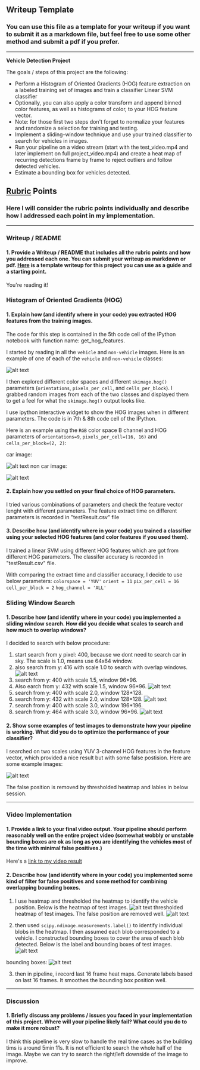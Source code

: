 ## Writeup Template
### You can use this file as a template for your writeup if you want to submit it as a markdown file, but feel free to use some other method and submit a pdf if you prefer.

---

**Vehicle Detection Project**

The goals / steps of this project are the following:

* Perform a Histogram of Oriented Gradients (HOG) feature extraction on a labeled training set of images and train a classifier Linear SVM classifier
* Optionally, you can also apply a color transform and append binned color features, as well as histograms of color, to your HOG feature vector. 
* Note: for those first two steps don't forget to normalize your features and randomize a selection for training and testing.
* Implement a sliding-window technique and use your trained classifier to search for vehicles in images.
* Run your pipeline on a video stream (start with the test_video.mp4 and later implement on full project_video.mp4) and create a heat map of recurring detections frame by frame to reject outliers and follow detected vehicles.
* Estimate a bounding box for vehicles detected.

[//]: # (Image References)
[image1]: ./output_images/example_car_noncar.png
[image2]: ./output_images/Car_ORT9_PIX16_CEL2.png
[image3]: ./output_images/NonCar_ORT9_PIX16_CEL2.png
[image4]: ./output_images/scale1_slide_window.png
[image5]: ./output_images/scale1_5_slide_window.png
[image6]: ./output_images/scale2_slide_window.png
[image7]: ./output_images/scale3_slide_window.png
[image8]: ./output_images/drawbox.png
[image9]: ./output_images/test_heat.png
[image10]: ./output_images/test_heat_thres.png
[image11]: ./output_images/test_label.png
[image12]: ./output_images/test_drawlabel.png
[video1]: ./project_video_output.mp4

## [Rubric](https://review.udacity.com/#!/rubrics/513/view) Points
### Here I will consider the rubric points individually and describe how I addressed each point in my implementation.  

---
### Writeup / README

#### 1. Provide a Writeup / README that includes all the rubric points and how you addressed each one.  You can submit your writeup as markdown or pdf.  [Here](https://github.com/udacity/CarND-Vehicle-Detection/blob/master/writeup_template.md) is a template writeup for this project you can use as a guide and a starting point.  

You're reading it!

### Histogram of Oriented Gradients (HOG)

#### 1. Explain how (and identify where in your code) you extracted HOG features from the training images.

The code for this step is contained in the 5th code cell of the IPython notebook with function name: get_hog_features.  

I started by reading in all the `vehicle` and `non-vehicle` images.  Here is an example of one of each of the `vehicle` and `non-vehicle` classes:

![alt text][image1]

I then explored different color spaces and different `skimage.hog()` parameters (`orientations`, `pixels_per_cell`, and `cells_per_block`).  I grabbed random images from each of the two classes and displayed them to get a feel for what the `skimage.hog()` output looks like.

I use ipython interactive widget to show the HOG images when in different parameters. The code is in 7th & 8th code cell of the IPython.

Here is an example using the `RGB` color space B channel and HOG parameters of `orientations=9`, `pixels_per_cell=(16, 16)` and `cells_per_block=(2, 2)`:

car image:

![alt text][image2]
non car image:

![alt text][image3]

#### 2. Explain how you settled on your final choice of HOG parameters.

I tried various combinations of parameters and check the feature vector lenght with different parameters.
The feature extract time on different parameters is recorded in "testResult.csv" file

#### 3. Describe how (and identify where in your code) you trained a classifier using your selected HOG features (and color features if you used them).

I trained a linear SVM using different HOG features which are got from different HOG parameters. The classifer accuracy is recorded in "testResult.csv" file.

With comparing the extract time and classifier accuracy, I decide to use below parameters:
`colorspace = 'YUV'`
`orient = 11`
`pix_per_cell = 16`
`cell_per_block = 2`
`hog_channel = 'ALL'`



### Sliding Window Search

#### 1. Describe how (and identify where in your code) you implemented a sliding window search.  How did you decide what scales to search and how much to overlap windows?

I decided to search with below procedure:

1. start search from y pixel: 400, because we dont need to search car in sky. The scale is 1.0, means use 64x64 window. 
2. also search from y: 416 with scale 1.0 to search with overlap windows.
![alt text][image4]
3. search from y: 400 with scale 1.5, window 96*96. 
4. Also earch from y: 432 with scale 1.5, window 96*96.
![alt text][image5]
5. search from y: 400 with scale 2.0, window 128*128. 
6. search from y: 432 with scale 2.0, window 128*128.
![alt text][image6]
7. search from y: 400 with scale 3.0, window 196*196.
8. search from y: 464 with scale 3.0, window 96*96.
![alt text][image7]

#### 2. Show some examples of test images to demonstrate how your pipeline is working.  What did you do to optimize the performance of your classifier?

I searched on two scales using YUV 3-channel HOG features in the feature vector, which provided a nice result but with some false postision.  Here are some example images:

![alt text][image8]

The false position is removed by thresholded heatmap and lables in below session.

---

### Video Implementation

#### 1. Provide a link to your final video output.  Your pipeline should perform reasonably well on the entire project video (somewhat wobbly or unstable bounding boxes are ok as long as you are identifying the vehicles most of the time with minimal false positives.)
Here's a [link to my video result](./project_video_out.mp4)


#### 2. Describe how (and identify where in your code) you implemented some kind of filter for false positives and some method for combining overlapping bounding boxes.

1. I use heatmap and thresholded the heatmap to identify the vehicle position. Below is the heatmap of test images.
![alt text][image9]
thresholded heatmap of test images. The false position are removed well.
![alt text][image10]


2. then used `scipy.ndimage.measurements.label()` to identify individual blobs in the heatmap.  I then assumed each blob corresponded to a vehicle.  I constructed bounding boxes to cover the area of each blob detected. Below is the label and bounding boxes of test images.
![alt text][image11]

bounding boxes:
![alt text][image12]

3. then in pipeline, i record last 16 frame heat maps. Generate labels based on last 16 frames. It smoothes the bounding box position well.





---

### Discussion

#### 1. Briefly discuss any problems / issues you faced in your implementation of this project.  Where will your pipeline likely fail?  What could you do to make it more robust?

I think this pipeline is very slow to handle the real time cases as the building tims is around 5min 11s. It is not efficient to search the whole half of the image. Maybe we can try to search the right/left downside of the image to improve.


